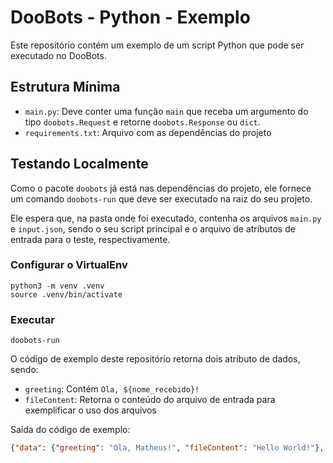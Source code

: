 # DooBots - Python - Exemplo

Este repositório contém um exemplo de um script Python que pode ser executado no DooBots.

## Estrutura Mínima

- `main.py`: Deve conter uma função `main` que receba um argumento do tipo `doobots.Request` e retorne `doobots.Response` ou `dict`.
- `requirements.txt`: Arquivo com as dependências do projeto

## Testando Localmente

Como o pacote `doobots` já está nas dependências do projeto, ele fornece um comando `doobots-run` que deve ser executado na raiz do seu projeto.

Ele espera que, na pasta onde foi executado, contenha os arquivos `main.py` e `input.json`, sendo o seu script principal e o arquivo de atributos de entrada para o teste, respectivamente.

### Configurar o VirtualEnv

```shell
python3 -m venv .venv
source .venv/bin/activate
```

### Executar

```shell
doobots-run
```

O código de exemplo deste repositório retorna dois atributo de dados, sendo:
- `greeting`: Contém `Ola, ${nome_recebido}!`
- `fileContent`: Retorna o conteúdo do arquivo de entrada para exemplificar o uso dos arquivos

Saída do código de exemplo:

```json
{"data": {"greeting": "Ola, Matheus!", "fileContent": "Hello World!"}, "files": []}
```